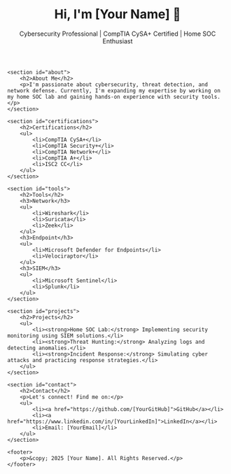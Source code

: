 <!DOCTYPE html>
<html lang="en">
<head>
    <meta charset="UTF-8">
    <meta name="viewport" content="width=device-width, initial-scale=1.0">
    <title>[Your Name] | Cybersecurity Professional</title>
    <link rel="stylesheet" href="styles.css">
</head>
<body>
    <header>
        <h1>Hi, I'm [Your Name] 👋</h1>
        <p>Cybersecurity Professional | CompTIA CySA+ Certified | Home SOC Enthusiast</p>
    </header>
    
    <section id="about">
        <h2>About Me</h2>
        <p>I'm passionate about cybersecurity, threat detection, and network defense. Currently, I'm expanding my expertise by working on my home SOC lab and gaining hands-on experience with security tools.</p>
    </section>
    
    <section id="certifications">
        <h2>Certifications</h2>
        <ul>
            <li>CompTIA CySA+</li>
            <li>CompTIA Security+</li>
            <li>CompTIA Network+</li>
            <li>CompTIA A+</li>
            <li>ISC2 CC</li>
        </ul>
    </section>
    
    <section id="tools">
        <h2>Tools</h2>
        <h3>Network</h3>
        <ul>
            <li>Wireshark</li>
            <li>Suricata</li>
            <li>Zeek</li>
        </ul>
        <h3>Endpoint</h3>
        <ul>
            <li>Microsoft Defender for Endpoints</li>
            <li>Velociraptor</li>
        </ul>
        <h3>SIEM</h3>
        <ul>
            <li>Microsoft Sentinel</li>
            <li>Splunk</li>
        </ul>
    </section>
    
    <section id="projects">
        <h2>Projects</h2>
        <ul>
            <li><strong>Home SOC Lab:</strong> Implementing security monitoring using SIEM solutions.</li>
            <li><strong>Threat Hunting:</strong> Analyzing logs and detecting anomalies.</li>
            <li><strong>Incident Response:</strong> Simulating cyber attacks and practicing response strategies.</li>
        </ul>
    </section>
    
    <section id="contact">
        <h2>Contact</h2>
        <p>Let's connect! Find me on:</p>
        <ul>
            <li><a href="https://github.com/[YourGitHub]">GitHub</a></li>
            <li><a href="https://www.linkedin.com/in/[YourLinkedIn]">LinkedIn</a></li>
            <li>Email: [YourEmail]</li>
        </ul>
    </section>
    
    <footer>
        <p>&copy; 2025 [Your Name]. All Rights Reserved.</p>
    </footer>
</body>
</html>
